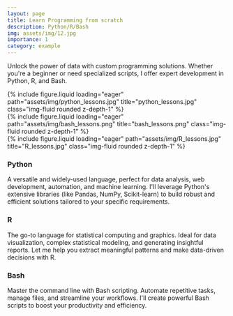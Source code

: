 ```yaml
---
layout: page
title: Learn Programming from scratch
description: Python/R/Bash
img: assets/img/12.jpg
importance: 1
category: example
---
```


Unlock the power of data with custom programming solutions. Whether you're a beginner or need specialized scripts, I offer expert development in Python, R, and Bash.

<div class="row">
    <div class="col-sm mt-3 mt-md-0">
        {% include figure.liquid loading="eager" path="assets/img/python_lessons.jpg" title="python_lessons.jpg" class="img-fluid rounded z-depth-1" %}
    </div>
    <div class="col-sm mt-3 mt-md-0">
        {% include figure.liquid loading="eager" path="assets/img/bash_lessons.png" title="bash_lessons.png" class="img-fluid rounded z-depth-1" %}
    </div>
    <div class="col-sm mt-3 mt-md-0">
        {% include figure.liquid loading="eager" path="assets/img/R_lessons.jpg" title="R_lessons.jpg" class="img-fluid rounded z-depth-1" %}
    </div>

### Python
A versatile and widely-used language, perfect for data analysis, web development, automation, and machine learning. I'll leverage Python's extensive libraries (like Pandas, NumPy, Scikit-learn) to build robust and efficient solutions tailored to your specific requirements.

### R
The go-to language for statistical computing and graphics. Ideal for data visualization, complex statistical modeling, and generating insightful reports. Let me help you extract meaningful patterns and make data-driven decisions with R.

### Bash
Master the command line with Bash scripting. Automate repetitive tasks, manage files, and streamline your workflows. I'll create powerful Bash scripts to boost your productivity and efficiency.



